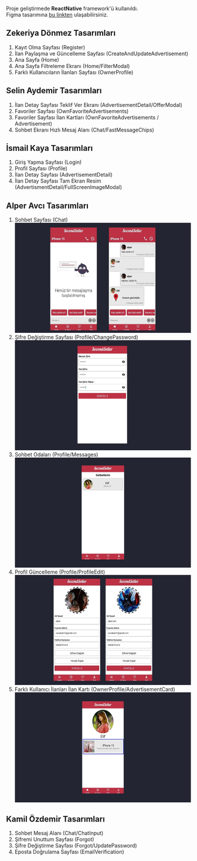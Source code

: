 Proje geliştirmede **ReactNative** framework'ü kullanıldı.<br>
Figma tasarımına [bu linkten](https://www.figma.com/design/CNnsShKFEWdjxSbSwZ3yR6/SecondSeller?node-id=0-1&t=IVpOpLfNFZ7PWeKo-1) ulaşabilirsiniz.

## Zekeriya Dönmez Tasarımları

1. Kayıt Olma Sayfası (Register)
2. İlan Paylaşma ve Güncelleme Sayfası (CreateAndUpdateAdvertisement)
3. Ana Sayfa (Home)
4. Ana Sayfa Filtreleme Ekranı (Home/FilterModal)
5. Farklı Kullanıcıların İlanları Sayfası (OwnerProfile)

## Selin Aydemir Tasarımları

1. İlan Detay Sayfası Teklif Ver Ekranı (AdvertisementDetail/OfferModal)
2. Favoriler Sayfası (OwnFavoriteAdvertisements)
3. Favoriler Sayfası İlan Kartları (OwnFavoriteAdvertisements / Advertisement)
4. Sohbet Ekranı Hızlı Mesaj Alanı (Chat/FastMessageChips)

## İsmail Kaya Tasarımları

1. Giriş Yapma Sayfası (Login)
2. Profil Sayfası (Profile)
3. İlan Detay Sayfası (AdvertisementDetail)
4. İlan Detay Sayfası Tam Ekran Resim (AdvertismentDetail/FullScreenImageModal)

## Alper Avcı Tasarımları

1. Sohbet Sayfası (Chat) <br>
   <img src="./alper_avci_images/chat.jpg" alt="Sohbet Ekranı" height="300" />
2. Şifre Değiştirme Sayfası (Profile/ChangePassword) <br>
   <img src="./alper_avci_images/change-password.jpg" alt="Şifre Güncelleme" height="300" />
3. Sohbet Odaları (Profile/Messages) <br>
   <img src="./alper_avci_images/messages.jpg" alt="Mesajlar Sayfası Tasarımı" height="300" />
4. Profil Güncelleme (Profile/ProfileEdit) <br>
   <img src="./alper_avci_images/update-profile.jpg" alt="Profil Güncelleme Sayfası Tasarımı" height="300" />
5. Farklı Kullanıcı İlanları İlan Kartı (OwnerProfile/AdvertisementCard) <br>
   <img src="./alper_avci_images/ownerprofile-advertisement.jpg" alt="Filtreleme Tasarımı" height="300" />

## Kamil Özdemir Tasarımları

1. Sohbet Mesaj Alanı (Chat/ChatInput)
2. Şifremi Unuttum Sayfası (Forgot)
3. Şifre Değiştirme Sayfası (Forgot/UpdatePassword)
4. Eposta Doğrulama Sayfası (EmailVerification)
